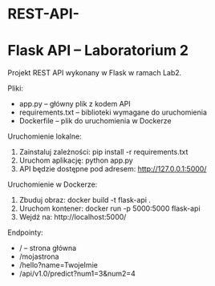 # REST-API-
# Flask API – Laboratorium 2

Projekt REST API wykonany w Flask w ramach Lab2.

Pliki:
- app.py – główny plik z kodem API
- requirements.txt – biblioteki wymagane do uruchomienia
- Dockerfile – plik do uruchomienia w Dockerze

Uruchomienie lokalne:
1. Zainstaluj zależności: pip install -r requirements.txt
2. Uruchom aplikację: python app.py
3. API będzie dostępne pod adresem: http://127.0.0.1:5000/

Uruchomienie w Dockerze:
1. Zbuduj obraz: docker build -t flask-api .
2. Uruchom kontener: docker run -p 5000:5000 flask-api
3. Wejdź na: http://localhost:5000/

Endpointy:
- / – strona główna
- /mojastrona
- /hello?name=TwojeImie
- /api/v1.0/predict?num1=3&num2=4
